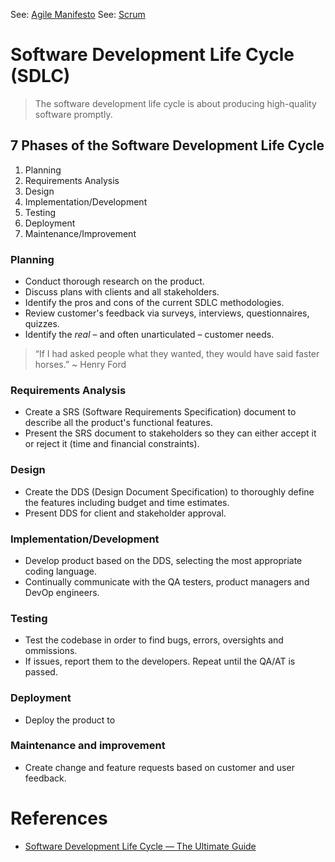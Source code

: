 See: [Agile Manifesto](agile-manifesto.md)
See: [Scrum](scrum.md)

# Software Development Life Cycle (SDLC)
> The software development life cycle is about producing high-quality software promptly.

## 7 Phases of the Software Development Life Cycle
1. Planning
2. Requirements Analysis
3. Design
4. Implementation/Development
5. Testing
6. Deployment
7. Maintenance/Improvement

### Planning
* Conduct thorough research on the product.
* Discuss plans with clients and all stakeholders.
* Identify the pros and cons of the current SDLC methodologies.
* Review customer's feedback via surveys, interviews, questionnaires, quizzes.
* Identify the *real* – and often unarticulated – customer needs.
> “If I had asked people what they wanted, they would have said faster horses.” ~ Henry Ford

### Requirements Analysis
* Create a SRS (Software Requirements Specification) document to describe all the product's functional features.
* Present the SRS document to stakeholders so they can either accept it or reject it (time and financial constraints).

### Design
* Create the DDS (Design Document Specification) to thoroughly define the features including budget and time estimates.
* Present DDS for client and stakeholder approval.

### Implementation/Development
* Develop product based on the DDS, selecting the most appropriate coding language.
* Continually communicate with the QA testers, product managers and DevOp engineers.

### Testing
* Test the codebase in order to find bugs, errors, oversights and ommissions.
* If issues, report them to the developers. Repeat until the QA/AT is passed.

### Deployment
* Deploy the product to

### Maintenance and improvement
* Create change and feature requests based on customer and user feedback.

# References
* [Software Development Life Cycle — The Ultimate Guide](https://blog.codegiant.io/software-development-life-cycle-the-ultimate-guide-2020-153d17bb20fb)